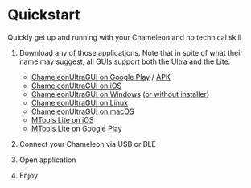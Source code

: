 # Quickstart

Quickly get up and running with your Chameleon and no technical skill

1. Download any of those applications. Note that in spite of what their name may suggest, all GUIs support both the Ultra and the Lite.
   
   - [ChameleonUltraGUI on Google Play](https://play.google.com/store/apps/details?id=io.chameleon.ultra) / [APK](https://nightly.link/GameTec-live/ChameleonUltraGUI/workflows/buildapp/main/apk.zip)
   - [ChameleonUltraGUI on iOS](https://apps.apple.com/dk/app/chameleon-ultra-gui/id6462919364)
   - [ChameleonUltraGUI on Windows](https://nightly.link/GameTec-live/ChameleonUltraGUI/workflows/buildapp/main/windows-installer.zip) ([or without installer](https://nightly.link/GameTec-live/ChameleonUltraGUI/workflows/buildapp/main/windows.zip))
   - [ChameleonUltraGUI on Linux](https://nightly.link/GameTec-live/ChameleonUltraGUI/workflows/buildapp/main/linux.zip)
   - [ChameleonUltraGUI on macOS](https://apps.apple.com/app/chameleon-ultra-gui/id6462919364)
   - [MTools Lite on iOS](https://apps.apple.com/app/mtools-ble-rfid-reader/id1531345398)
   - [MTools Lite on Google Play](https://play.google.com/store/apps/details?id=com.mtoolstec.mtoolsLite) 

2. Connect your Chameleon via USB or BLE

3. Open application

4. Enjoy
